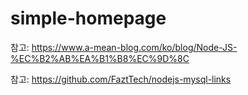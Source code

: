 # simple-homepage

참고: https://www.a-mean-blog.com/ko/blog/Node-JS-%EC%B2%AB%EA%B1%B8%EC%9D%8C

참고: https://github.com/FaztTech/nodejs-mysql-links
